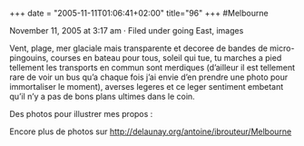 +++
date = "2005-11-11T01:06:41+02:00"
title="96"
+++
#Melbourne

November 11, 2005 at 3:17 am · Filed under going East, images

Vent, plage, mer glaciale mais transparente et decoree de bandes de micro-pingouins, courses en bateau pour tous, soleil qui tue, tu marches a pied tellement les transports en commun sont merdiques (d’ailleur il est tellement rare de voir un bus qu’a chaque fois j’ai envie d’en prendre une photo pour immortaliser le moment), averses legeres et ce leger sentiment embetant qu’il n’y a pas de bons plans ultimes dans le coin.

Des photos pour illustrer mes propos :






Encore plus de photos sur http://delaunay.org/antoine/ibrouteur/Melbourne

